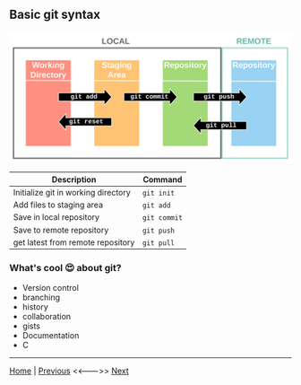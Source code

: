 
## Basic git syntax
![git vs github](/docs/images/git_stages.svg)


| Description | Command |
| ---------- | ----------- |
| Initialize git in working directory | `git init` |
| Add files to staging area | `git add` |
| Save in local repository | `git commit` |
| Save to remote repository | `git push` |
| get latest from remote repository | `git pull` |

### What's cool :heart_eyes: about git?
- Version control
- branching
- history
- collaboration
- gists
- Documentation
- C
  
---
[Home](/README.md) | [Previous](/page2.md) <<--->> [Next](/page4.md)